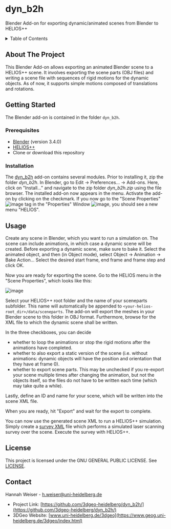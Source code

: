 # dyn_b2h

Blender Add-on for exporting dynamic/animated scenes from Blender to HELIOS++

<!-- TABLE OF CONTENTS -->
<details>
  <summary>Table of Contents</summary>
  <ol>
    <li>
      <a href="#about-the-project">About The Project</a>
    </li>
    <li>
      <a href="#getting-started">Getting Started</a>
      <ul>
        <li><a href="#prerequisites">Prerequisites</a></li>
        <li><a href="#installation">Installation</a></li>
      </ul>
    </li>
    <li><a href="#usage">Usage</a></li>
    <li><a href="#license">License</a></li>
    <li><a href="#contact">Contact</a></li>
  </ol>
</details>

<!-- ABOUT THE PROJECT -->
## About The Project

This Blender Add-on allows exporting an animated Blender scene to a HELIOS++ scene. It involves exporting the scene parts (OBJ files) and writing a scene file with sequences of rigid motions for the dynamic objects. As of now, it supports simple motions composed of translations and rotations.

<!-- GETTING STARTED -->
## Getting Started

The Blender add-on is contained in the folder `dyn_b2h`.

### Prerequisites

- [Blender](https://www.blender.org/) (version 3.4.0)
- [HELIOS++](https://github.com/3dgeo-heidelberg/helios)
- Clone or download this repository

### Installation

The [dyn_b2h](https://github.com/3dgeo-heidelberg/dyn_b2h/tree/main/dyn_b2h) add-on contains several modules. Prior to installing it, zip the folder *dyn_b2h*. In Blender, go to Edit -> Preferences... -> Add-ons. Here, click on "Install..." and navigate to the zip folder *dyn_b2h.zip* using the file browser. The installed add-on now appears in the menu. Activate the add-on by clicking on the checkmark. If you now go to the "Scene Properties" ![image](https://github.com/3dgeo-heidelberg/dyn_b2h/assets/41050948/8835af09-92c2-47f6-b518-307d95c17ac6)
tag in the "Properties" Window ![image](https://github.com/3dgeo-heidelberg/dyn_b2h/assets/41050948/4aa3d38f-3bc7-4166-9f60-8166aae3b2d3), you should see a new menu "HELIOS".

<!-- USAGE EXAMPLES -->
## Usage

Create any scene in Blender, which you want to run a simulation on. The scene can include animations, in which case a dynamic scene will be created. Before exporting a dynamic scene, make sure to bake it. Select the animated object, and then (in Object mode), select Object -> Animation -> Bake Action... Select the desired start frame, end frame and frame step and click OK. 


Now you are ready for exporting the scene. Go to the HELIOS menu in the "Scene Properties", which looks like this:

![image](https://github.com/3dgeo-heidelberg/dyn_b2h/assets/41050948/f5ddb05c-9db0-46e0-8b51-fb1171772145)

Select your HELIOS++ root folder and the name of your sceneparts subfolder. This name will automatically be appended to `<your-helios-root_dir>/data/sceneparts`. The add-on will export the meshes in your Blender scene to this folder in OBJ format. Furthermore, browse for the XML file to which the dynamic scene shall be written.

In the three checkboxes, you can decide
- whether to loop the animations or stop the rigid motions after the animations have completed.
- whether to also export a static version of the scene (i.e. without animations: dynamic objects will have the position and orientation that they have at frame 0).
- whether to export scene parts. This may be unchecked if you re-export your scene multiple times after changing the animation, but not the objects itself, so the files do not have to be written each time (which may take quite a while).

Lastly, define an ID and name for your scene, which will be written into the scene XML file.

When you are ready, hit "Export" and wait for the export to complete.

You can now use the generated scene XML to run a HELIOS++ simulation. Simply create a [survey XML](https://github.com/3dgeo-heidelberg/helios/wiki/Survey) file which performs a simulated laser scanning survey over the scene. Execute the survey with HELIOS++.

<!-- LICENSE -->
## License

This project is licensed under the GNU GENERAL PUBLIC LICENSE.
See [LICENSE]((https://github.com/3dgeo-heidelberg/dyn_b2h/blob/main/LICENSE)).



<!-- CONTACT -->
## Contact

Hannah Weiser - h.weiser@uni-heidelberg.de

- Project Link: [https://github.com/3dgeo-heidelberg/dyn_b2h/](https://github.com/3dgeo-heidelberg/dyn_b2h/)
- 3DGeo Website: [www.uni-heidelberg.de/3dgeo](https://www.geog.uni-heidelberg.de/3dgeo/index.html)
